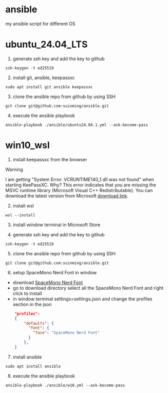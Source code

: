 # ansible

my ansible script for different OS

# ubuntu_24.04_LTS

1. generate ssh key and add the key to github

```shell
ssh-keygen -t ed25519
```

2. install git, ansible, keepassxc

```shell
sudo apt install git ansible keepassxc
```

3. clone the ansible repo from github by using SSH

```shell
git clone git@github.com:suinming/ansible.git
```

4. execute the ansible playbook

```shell
ansible-playbook ./ansible/ubuntu24.04.1.yml --ask-become-pass
```

# win10_wsl

1. install keepassxc from the browser

> [!WARNING]  
> I am getting "System Error: VCRUNTIME140_1.dll was not found" when starting KeePassXC. Why?
> This error indicates that you are missing the MSVC runtime library (Microsoft Visual C++ Redistributable). You can download the latest version from Microsoft [download link](https://aka.ms/vs/17/release/vc_redist.x64.exe).

2. install wsl

```shell
wsl --install
```

3. install window terminal in Microsoft Store

4. generate ssh key and add the key to github

```shell
ssh-keygen -t ed25519
```

5. clone the ansible repo from github by using SSH

```shell
git clone git@github.com:suinming/ansible.git
```

6. setup SpaceMono Nerd Font in window

- download [SpaceMono Nerd Font](https://www.nerdfonts.com/font-downloads)
- go to download directory select all the SpaceMono Nerd Font and right click to install
- in window terminal settings>settings.json and change the profiles section in the json

```json
    "profiles": 
    {
        "defaults": {
          "font": {
            "face": "SpaceMono Nerd Font"
          }
        },
    }
```

7. install ansible

```shell
sudo apt install ansible
```

8. execute the ansible playbook

```shell
ansible-playbook ./ansible/w10.yml --ask-become-pass
```
